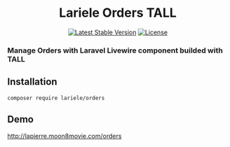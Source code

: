 <h1 align="center">Lariele Orders TALL</h1>
<p align="center">
<a href="https://packagist.org/packages/lariele/orders"><img src="https://img.shields.io/packagist/v/lariele/orders" alt="Latest Stable Version"></a>
<a href="https://packagist.org/packages/lariele/orders"><img src="https://img.shields.io/github/license/lariele/orders" alt="License"></a>
</p>

### Manage Orders with Laravel Livewire component builded with TALL

## Installation

```
composer require lariele/orders
```

## Demo

http://lapierre.moon8movie.com/orders